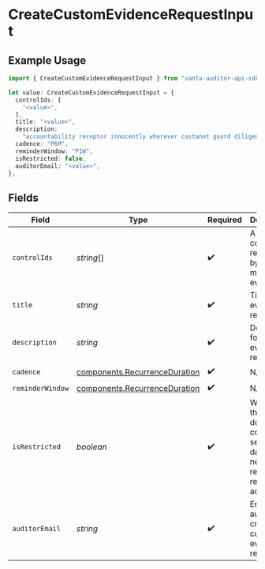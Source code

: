 # CreateCustomEvidenceRequestInput

## Example Usage

```typescript
import { CreateCustomEvidenceRequestInput } from "vanta-auditor-api-sdk/models/components";

let value: CreateCustomEvidenceRequestInput = {
  controlIds: [
    "<value>",
  ],
  title: "<value>",
  description:
    "accountability receptor innocently wherever castanet guard diligent vibrant",
  cadence: "P6M",
  reminderWindow: "P1W",
  isRestricted: false,
  auditorEmail: "<value>",
};
```

## Fields

| Field                                                                                | Type                                                                                 | Required                                                                             | Description                                                                          |
| ------------------------------------------------------------------------------------ | ------------------------------------------------------------------------------------ | ------------------------------------------------------------------------------------ | ------------------------------------------------------------------------------------ |
| `controlIds`                                                                         | *string*[]                                                                           | :heavy_check_mark:                                                                   | A set of controls, referenced by id, to map the evidence to                          |
| `title`                                                                              | *string*                                                                             | :heavy_check_mark:                                                                   | Title for the evidence request                                                       |
| `description`                                                                        | *string*                                                                             | :heavy_check_mark:                                                                   | Description for the evidence request                                                 |
| `cadence`                                                                            | [components.RecurrenceDuration](../../models/components/recurrenceduration.md)       | :heavy_check_mark:                                                                   | N/A                                                                                  |
| `reminderWindow`                                                                     | [components.RecurrenceDuration](../../models/components/recurrenceduration.md)       | :heavy_check_mark:                                                                   | N/A                                                                                  |
| `isRestricted`                                                                       | *boolean*                                                                            | :heavy_check_mark:                                                                   | Whether this document contains sensitive data and needs more restrictive read access |
| `auditorEmail`                                                                       | *string*                                                                             | :heavy_check_mark:                                                                   | Email of the auditor who created the custom evidence request.                        |